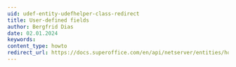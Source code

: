 ```yaml
---
uid: udef-entity-udefhelper-class-redirect
title: User-defined fields
author: Bergfrid Dias
date: 02.01.2024
keywords: 
content_type: howto
redirect_url: https://docs.superoffice.com/en/api/netserver/entities/howto/custom-objects/udefhelper-class.html
---
```

